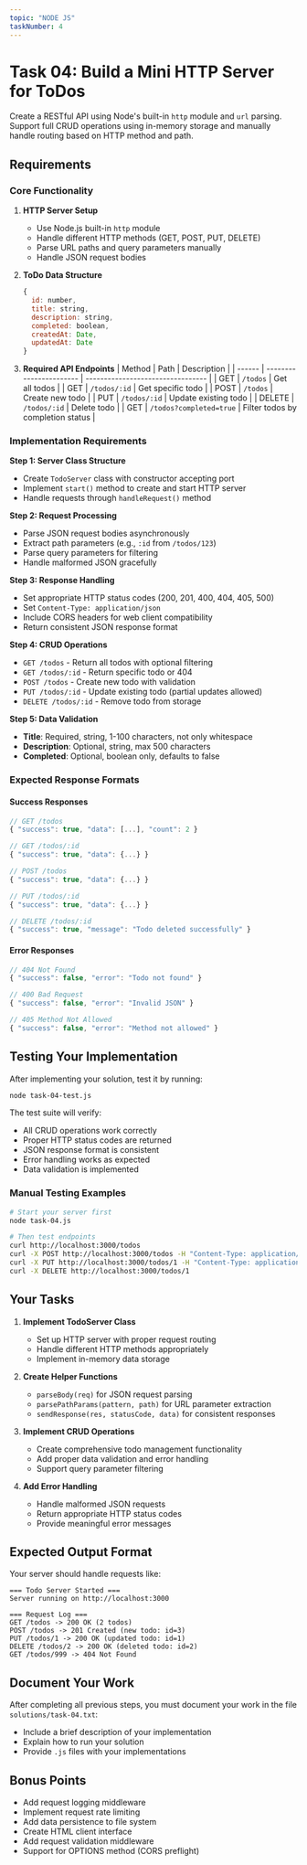 ```yaml
---
topic: "NODE JS"
taskNumber: 4
---
```


# Task 04: Build a Mini HTTP Server for ToDos

Create a RESTful API using Node's built-in `http` module and `url` parsing. Support full CRUD operations using in-memory storage and manually handle routing based on HTTP method and path.

## Requirements

### Core Functionality

1. **HTTP Server Setup**

   - Use Node.js built-in `http` module
   - Handle different HTTP methods (GET, POST, PUT, DELETE)
   - Parse URL paths and query parameters manually
   - Handle JSON request bodies

2. **ToDo Data Structure**

   ```javascript
   {
     id: number,
     title: string,
     description: string,
     completed: boolean,
     createdAt: Date,
     updatedAt: Date
   }
   ```

3. **Required API Endpoints**
   | Method | Path | Description |
   | ------ | ----------------------- | --------------------------------- |
   | GET | `/todos` | Get all todos |
   | GET | `/todos/:id` | Get specific todo |
   | POST | `/todos` | Create new todo |
   | PUT | `/todos/:id` | Update existing todo |
   | DELETE | `/todos/:id` | Delete todo |
   | GET | `/todos?completed=true` | Filter todos by completion status |

### Implementation Requirements

**Step 1: Server Class Structure**

- Create `TodoServer` class with constructor accepting port
- Implement `start()` method to create and start HTTP server
- Handle requests through `handleRequest()` method

**Step 2: Request Processing**

- Parse JSON request bodies asynchronously
- Extract path parameters (e.g., `:id` from `/todos/123`)
- Parse query parameters for filtering
- Handle malformed JSON gracefully

**Step 3: Response Handling**

- Set appropriate HTTP status codes (200, 201, 400, 404, 405, 500)
- Set `Content-Type: application/json`
- Include CORS headers for web client compatibility
- Return consistent JSON response format

**Step 4: CRUD Operations**

- `GET /todos` - Return all todos with optional filtering
- `GET /todos/:id` - Return specific todo or 404
- `POST /todos` - Create new todo with validation
- `PUT /todos/:id` - Update existing todo (partial updates allowed)
- `DELETE /todos/:id` - Remove todo from storage

**Step 5: Data Validation**

- **Title**: Required, string, 1-100 characters, not only whitespace
- **Description**: Optional, string, max 500 characters
- **Completed**: Optional, boolean only, defaults to false

### Expected Response Formats

#### Success Responses

```javascript
// GET /todos
{ "success": true, "data": [...], "count": 2 }

// GET /todos/:id
{ "success": true, "data": {...} }

// POST /todos
{ "success": true, "data": {...} }

// PUT /todos/:id
{ "success": true, "data": {...} }

// DELETE /todos/:id
{ "success": true, "message": "Todo deleted successfully" }
```

#### Error Responses

```javascript
// 404 Not Found
{ "success": false, "error": "Todo not found" }

// 400 Bad Request
{ "success": false, "error": "Invalid JSON" }

// 405 Method Not Allowed
{ "success": false, "error": "Method not allowed" }
```

## Testing Your Implementation

After implementing your solution, test it by running:

```bash
node task-04-test.js
```

The test suite will verify:

- All CRUD operations work correctly
- Proper HTTP status codes are returned
- JSON response format is consistent
- Error handling works as expected
- Data validation is implemented

### Manual Testing Examples

```bash
# Start your server first
node task-04.js

# Then test endpoints
curl http://localhost:3000/todos
curl -X POST http://localhost:3000/todos -H "Content-Type: application/json" -d '{"title":"Test Todo"}'
curl -X PUT http://localhost:3000/todos/1 -H "Content-Type: application/json" -d '{"completed":true}'
curl -X DELETE http://localhost:3000/todos/1
```

## Your Tasks

1. **Implement TodoServer Class**

   - Set up HTTP server with proper request routing
   - Handle different HTTP methods appropriately
   - Implement in-memory data storage

2. **Create Helper Functions**

   - `parseBody(req)` for JSON request parsing
   - `parsePathParams(pattern, path)` for URL parameter extraction
   - `sendResponse(res, statusCode, data)` for consistent responses

3. **Implement CRUD Operations**

   - Create comprehensive todo management functionality
   - Add proper data validation and error handling
   - Support query parameter filtering

4. **Add Error Handling**
   - Handle malformed JSON requests
   - Return appropriate HTTP status codes
   - Provide meaningful error messages

## Expected Output Format

Your server should handle requests like:

```
=== Todo Server Started ===
Server running on http://localhost:3000

=== Request Log ===
GET /todos -> 200 OK (2 todos)
POST /todos -> 201 Created (new todo: id=3)
PUT /todos/1 -> 200 OK (updated todo: id=1)
DELETE /todos/2 -> 200 OK (deleted todo: id=2)
GET /todos/999 -> 404 Not Found
```

## Document Your Work

After completing all previous steps, you must document your work in the file `solutions/task-04.txt`:

- Include a brief description of your implementation
- Explain how to run your solution
- Provide `.js` files with your implementations

## Bonus Points

- Add request logging middleware
- Implement request rate limiting
- Add data persistence to file system
- Create HTML client interface
- Add request validation middleware
- Support for OPTIONS method (CORS preflight)
